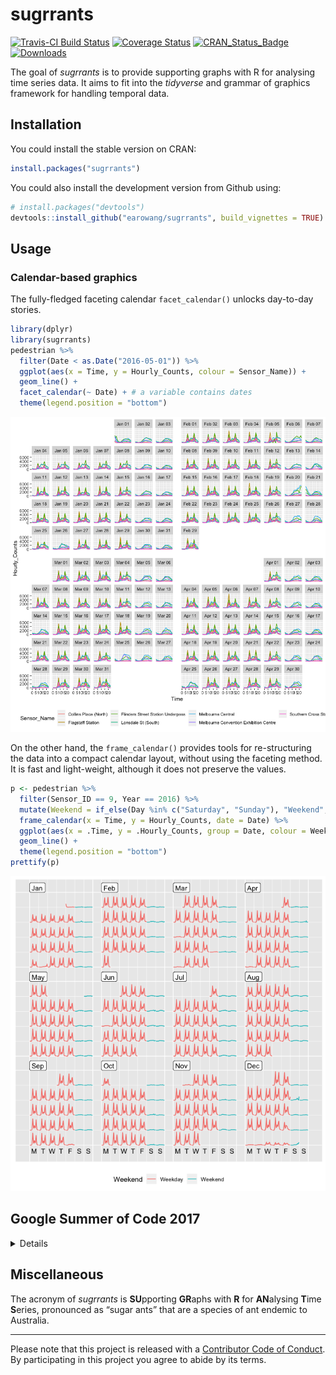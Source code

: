 
<!-- README.md is generated from README.Rmd. Please edit that file -->

# sugrrants

[![Travis-CI Build
Status](https://travis-ci.org/earowang/sugrrants.svg?branch=master)](https://travis-ci.org/earowang/sugrrants)
[![Coverage
Status](https://img.shields.io/codecov/c/github/earowang/sugrrants/master.svg)](https://codecov.io/github/earowang/sugrrants?branch=master)
[![CRAN\_Status\_Badge](http://www.r-pkg.org/badges/version/sugrrants)](https://cran.r-project.org/package=sugrrants)
[![Downloads](http://cranlogs.r-pkg.org/badges/sugrrants?color=brightgreen)](https://cran.r-project.org/package=sugrrants)

The goal of *sugrrants* is to provide supporting graphs with R for
analysing time series data. It aims to fit into the *tidyverse* and
grammar of graphics framework for handling temporal data.

## Installation

You could install the stable version on CRAN:

``` r
install.packages("sugrrants")
```

You could also install the development version from Github using:

``` r
# install.packages("devtools")
devtools::install_github("earowang/sugrrants", build_vignettes = TRUE)
```

## Usage

### Calendar-based graphics

The fully-fledged faceting calendar `facet_calendar()` unlocks
day-to-day stories.

``` r
library(dplyr)
library(sugrrants)
pedestrian %>%
  filter(Date < as.Date("2016-05-01")) %>% 
  ggplot(aes(x = Time, y = Hourly_Counts, colour = Sensor_Name)) +
  geom_line() +
  facet_calendar(~ Date) + # a variable contains dates
  theme(legend.position = "bottom")
```

![](man/figures/facet-calendar-1.png)<!-- -->

On the other hand, the `frame_calendar()` provides tools for
re-structuring the data into a compact calendar layout, without using
the faceting method. It is fast and light-weight, although it does not
preserve the values.

``` r
p <- pedestrian %>%
  filter(Sensor_ID == 9, Year == 2016) %>%
  mutate(Weekend = if_else(Day %in% c("Saturday", "Sunday"), "Weekend", "Weekday")) %>%
  frame_calendar(x = Time, y = Hourly_Counts, date = Date) %>% 
  ggplot(aes(x = .Time, y = .Hourly_Counts, group = Date, colour = Weekend)) +
  geom_line() +
  theme(legend.position = "bottom")
prettify(p)
```

![](man/figures/calendar-plot-1.png)<!-- -->

## Google Summer of Code 2017

<details>

This package is part of the project—[Tidy data structures and visual
methods to support exploration of big temporal-context
data](https://summerofcode.withgoogle.com/projects/#4790455121215488),
which has been participated in Google Summer of Code 2017 (gsoc), for [R
project for statistical computing](https://www.r-project.org).

A new function `frame_calendar()`
\[[here](https://github.com/earowang/sugrrants/blob/master/R/frame-calendar.R)
and
[here](https://github.com/earowang/sugrrants/blob/master/R/calendar-fun.R)\]
in the **sugrrants** package has been developed and documented for
calendar-based graphics. I have also written a vignette
\[[source](https://github.com/earowang/sugrrants/blob/master/vignettes/frame-calendar.Rmd)
and [reader
view](http://pkg.earo.me/sugrrants/articles/frame-calendar.html)\],
which introduces and demonstrates the usage of the `frame_calendar()`
function. [Many unit
tests](https://github.com/earowang/sugrrants/blob/master/tests/testthat/test-calendar.R)
have been carried out to ensure the expected performance of this
function. The function implements non-standard evaluation and highlights
the [tidy
evaluation](http://rlang.tidyverse.org/articles/tidy-evaluation.html) in
action. The initial release (v0.1.0) of the package has been published
on [CRAN](https://CRAN.R-project.org/package=sugrrants) during the gsoc
summer time.

I have initialised a new R package
[**tsibble**](https://github.com/earowang/tsibble) for tidy temporal
data, as part of the project. The `tsibble()` function constructs a new
`tbl_ts` class for temporal data, and the `as_tsibble()` helps to
convert a few `ts` objects into the `tbl_ts` class. Some key verbs
(generics) from the **dplyr** package, such as `mutate()`,
`summarise()`, `filter()`, have been defined and developed for the
`tbl_ts` data class. The **tsibble** package was highly experimental
over the period of the gsoc
\[[commits](https://github.com/earowang/tsibble/commit/aba1cfc2eec88966c43232fe5d249522f88e1e27)\],
and these functions are very likely to be changed or improved in the
future.

A new package [**rwalkr**](https://github.com/earowang/rwalkr) has been
created and released on
[CRAN](https://cran.r-project.org/package=rwalkr) during the gsoc
summer. This package provides API to Melbourne pedestrian sensor data
and arrange the data in tidy temporal data form. Two functions including
[`walk_melb()`](https://github.com/earowang/rwalkr/blob/master/R/scrape.R)
and
[`shine_melb()`](https://github.com/earowang/rwalkr/blob/master/R/shiny.R),
have been written and documented as the v0.1.0 and v0.2.0 releases on
CRAN. The majority of the code for the function
[`run_melb()`](https://github.com/earowang/rwalkr/blob/master/R/soda.R)
has been done, but the interface needs improving after the gsoc.

</details>

## Miscellaneous

The acronym of *sugrrants* is **SU**pporting **GR**aphs with **R** for
**AN**alysing **T**ime **S**eries, pronounced as “sugar ants” that are a
species of ant endemic to Australia.

-----

Please note that this project is released with a [Contributor Code of
Conduct](.github/CODE_OF_CONDUCT.md). By participating in this project
you agree to abide by its terms.
